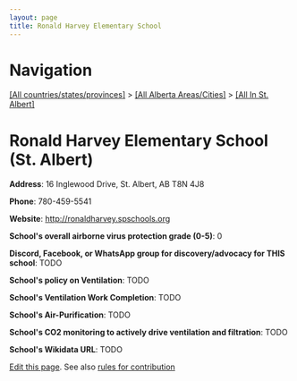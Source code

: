 ```yaml
---
layout: page
title: Ronald Harvey Elementary School
---
```

# Navigation

[[All countries/states/provinces]](../../..) > [[All Alberta Areas/Cities]](../..) > [[All In St. Albert]](..)

# Ronald Harvey Elementary School (St. Albert)

**Address**: 16 Inglewood Drive, St. Albert, AB T8N 4J8

**Phone**: 780-459-5541

**Website**: <http://ronaldharvey.spschools.org>

**School's overall airborne virus protection grade (0-5)**: 0

**Discord, Facebook, or WhatsApp group for discovery/advocacy for THIS school**: TODO

**School's policy on Ventilation**: TODO

**School's Ventilation Work Completion**: TODO

**School's Air-Purification**: TODO

**School's CO2 monitoring to actively drive ventilation and filtration**: TODO

**School's Wikidata URL**: TODO


[Edit this page](https://github.com/ventilate-schools/AB/edit/main/./St._Albert/Ronald_Harvey_Elementary_School.md). See also [rules for contribution](../../../contribution-rules/)